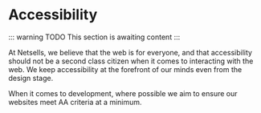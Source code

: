 # Accessibility

::: warning TODO
This section is awaiting content
:::

At Netsells, we believe that the web is for everyone, and that accessibility should not be a second class citizen when it comes to interacting with the web. We keep accessibility at the forefront of our minds even from the design stage.

When it comes to development, where possible we aim to ensure our websites meet AA criteria at a minimum.
